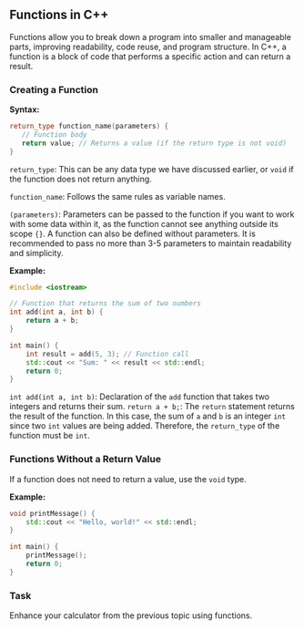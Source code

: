 ﻿## Functions in C++

Functions allow you to break down a program into smaller and manageable parts, improving readability, code reuse, and program structure. In C++, a function is a block of code that performs a specific action and can return a result.

### Creating a Function

**Syntax:**
```cpp
return_type function_name(parameters) {
   // Function body
   return value; // Returns a value (if the return type is not void)
}
```
`return_type`: This can be any data type we have discussed earlier, or `void` if the function does not return anything.

`function_name`: Follows the same rules as variable names.

`(parameters)`: Parameters can be passed to the function if you want to work with some data within it, as the function cannot see anything outside its scope `{}`. A function can also be defined without parameters. It is recommended to pass no more than 3-5 parameters to maintain readability and simplicity.

**Example:**
```cpp
#include <iostream>

// Function that returns the sum of two numbers
int add(int a, int b) {
    return a + b;
}

int main() {
    int result = add(5, 3); // Function call
    std::cout << "Sum: " << result << std::endl;
    return 0;
}
```

`int add(int a, int b)`: Declaration of the `add` function that takes two integers and returns their sum.
`return a + b;`: The `return` statement returns the result of the function. In this case, the sum of `a` and `b` is an integer `int` since two `int` values are being added. Therefore, the `return_type` of the function must be `int`.

### Functions Without a Return Value

If a function does not need to return a value, use the `void` type.

**Example:**
```cpp
void printMessage() {
    std::cout << "Hello, world!" << std::endl;
}

int main() {
    printMessage();
    return 0;
}
```

### Task

Enhance your calculator from the previous topic using functions.
